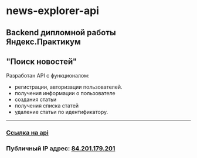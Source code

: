 # news-explorer-api

## Backend дипломной работы Яндекс.Практикум
## "Поиск новостей"

Разработан API с функционалом: 

 - регистрации, авторизации пользователей.
 - получения информации о пользователе
 - создания статьи
 - получения списка статей
 - удаление статьи по идентификатору.

*******************************************
### [Ссылка на api](https://api.olganews.students.nomoredomains.rocks)
### Публичный IP адрес: [84.201.179.201](84.201.179.201)




